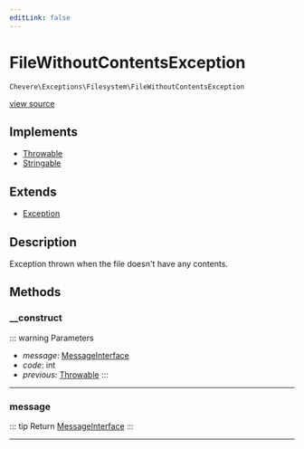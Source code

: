 ```yaml
---
editLink: false
---
```


# FileWithoutContentsException

`Chevere\Exceptions\Filesystem\FileWithoutContentsException`

[view source](https://github.com/chevere/chevere/blob/master/src/Chevere/Exceptions/Filesystem/FileWithoutContentsException.php)

## Implements

- [Throwable](https://www.php.net/manual/class.throwable)
- [Stringable](https://www.php.net/manual/class.stringable)

## Extends

- [Exception](../Core/Exception.md)

## Description

Exception thrown when the file doesn't have any contents.

## Methods

### __construct

::: warning Parameters
- *message*: [MessageInterface](../../Interfaces/Message/MessageInterface.md)
- *code*: int
- *previous*: [Throwable](https://www.php.net/manual/class.throwable)
:::

---

### message

::: tip Return
[MessageInterface](../../Interfaces/Message/MessageInterface.md)
:::

---

